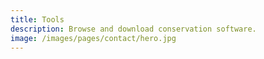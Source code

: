 ```yaml
---
title: Tools
description: Browse and download conservation software.
image: /images/pages/contact/hero.jpg
---
```

